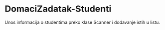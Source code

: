 # DomaciZadatak-Studenti
Unos informacija o studentima preko klase Scanner i dodavanje istih u listu.
